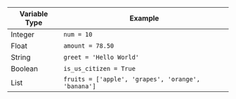 | Variable Type | Example           |
|---------------|-------------------|
| Integer       | `num = 10`        |
| Float         | `amount = 78.50`  |
| String        | `greet = 'Hello World'` |
| Boolean       | `is_us_citizen = True` |
| List          | `fruits = ['apple', 'grapes', 'orange', 'banana']` |
